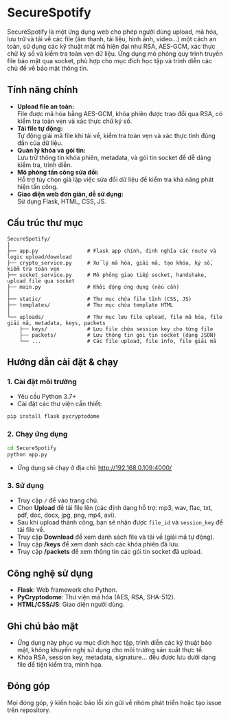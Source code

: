 # SecureSpotify

SecureSpotify là một ứng dụng web cho phép người dùng upload, mã hóa, lưu trữ và tải về các file (âm thanh, tài liệu, hình ảnh, video...) một cách an toàn, sử dụng các kỹ thuật mật mã hiện đại như RSA, AES-GCM, xác thực chữ ký số và kiểm tra toàn vẹn dữ liệu. Ứng dụng mô phỏng quy trình truyền file bảo mật qua socket, phù hợp cho mục đích học tập và trình diễn các chủ đề về bảo mật thông tin.

## Tính năng chính

- **Upload file an toàn:**  
  File được mã hóa bằng AES-GCM, khóa phiên được trao đổi qua RSA, có kiểm tra toàn vẹn và xác thực chữ ký số.
- **Tải file tự động:**  
  Tự động giải mã file khi tải về, kiểm tra toàn vẹn và xác thực tính đúng đắn của dữ liệu.
- **Quản lý khóa và gói tin:**  
  Lưu trữ thông tin khóa phiên, metadata, và gói tin socket để dễ dàng kiểm tra, trình diễn.
- **Mô phỏng tấn công sửa đổi:**  
  Hỗ trợ tùy chọn giả lập việc sửa đổi dữ liệu để kiểm tra khả năng phát hiện tấn công.
- **Giao diện web đơn giản, dễ sử dụng:**  
  Sử dụng Flask, HTML, CSS, JS.

## Cấu trúc thư mục

```
SecureSpotify/
│
├── app.py                # Flask app chính, định nghĩa các route và logic upload/download
├── crypto_service.py     # Xử lý mã hóa, giải mã, tạo khóa, ký số, kiểm tra toàn vẹn
├── socket_service.py     # Mô phỏng giao tiếp socket, handshake, upload file qua socket
├── main.py               # Khởi động ứng dụng (nếu cần)
│
├── static/               # Thư mục chứa file tĩnh (CSS, JS)
├── templates/            # Thư mục chứa template HTML
│
└── uploads/              # Thư mục lưu file upload, file mã hóa, file giải mã, metadata, keys, packets
    ├── keys/             # Lưu file chứa session key cho từng file
    ├── packets/          # Lưu thông tin gói tin socket (dạng JSON)
    └── ...               # Các file upload, file info, file giải mã
```

## Hướng dẫn cài đặt & chạy

### 1. Cài đặt môi trường

- Yêu cầu Python 3.7+
- Cài đặt các thư viện cần thiết:
  
```bash
pip install flask pycryptodome
```

### 2. Chạy ứng dụng

```bash
cd SecureSpotify
python app.py
```

- Ứng dụng sẽ chạy ở địa chỉ: http://192.168.0.109:4000/

### 3. Sử dụng

- Truy cập `/` để vào trang chủ.
- Chọn **Upload** để tải file lên (các định dạng hỗ trợ: mp3, wav, flac, txt, pdf, doc, docx, jpg, png, mp4, avi).
- Sau khi upload thành công, bạn sẽ nhận được `file_id` và `session_key` để tải file về.
- Truy cập **Download** để xem danh sách file và tải về (giải mã tự động).
- Truy cập **/keys** để xem danh sách các khóa phiên đã lưu.
- Truy cập **/packets** để xem thông tin các gói tin socket đã upload.

## Công nghệ sử dụng

- **Flask**: Web framework cho Python.
- **PyCryptodome**: Thư viện mã hóa (AES, RSA, SHA-512).
- **HTML/CSS/JS**: Giao diện người dùng.

## Ghi chú bảo mật

- Ứng dụng này phục vụ mục đích học tập, trình diễn các kỹ thuật bảo mật, không khuyến nghị sử dụng cho môi trường sản xuất thực tế.
- Khóa RSA, session key, metadata, signature... đều được lưu dưới dạng file để tiện kiểm tra, minh họa.

## Đóng góp

Mọi đóng góp, ý kiến hoặc báo lỗi xin gửi về nhóm phát triển hoặc tạo issue trên repository. 
